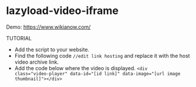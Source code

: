 # lazyload-video-iframe
Demo: https://www.wikianow.com/

TUTORIAL
- Add the script to your website.
- Find the following code <code>//edit link hosting</code> and replace it with the host video archive link.
- Add the code below where the video is displayed.
<code>&lt;div class=&quot;video-player&quot; data-id=&quot;[id link]&quot; data-image=&quot;[url image thumbnail]&quot;&gt;&lt;/div&gt;</code>
